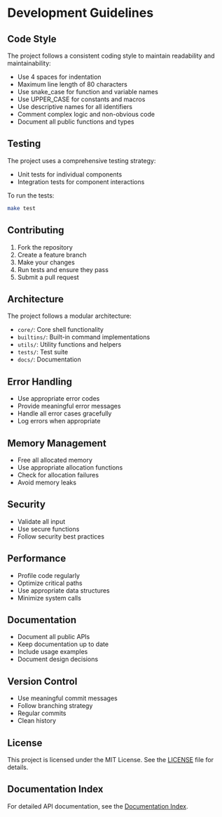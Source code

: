 # Development Guidelines

## Code Style

The project follows a consistent coding style to maintain readability and maintainability:

- Use 4 spaces for indentation
- Maximum line length of 80 characters
- Use snake_case for function and variable names
- Use UPPER_CASE for constants and macros
- Use descriptive names for all identifiers
- Comment complex logic and non-obvious code
- Document all public functions and types

## Testing

The project uses a comprehensive testing strategy:

- Unit tests for individual components
- Integration tests for component interactions

To run the tests:

```bash
make test
```

## Contributing

1. Fork the repository
2. Create a feature branch
3. Make your changes
4. Run tests and ensure they pass
5. Submit a pull request

## Architecture

The project follows a modular architecture:

- `core/`: Core shell functionality
- `builtins/`: Built-in command implementations
- `utils/`: Utility functions and helpers
- `tests/`: Test suite
- `docs/`: Documentation

## Error Handling

- Use appropriate error codes
- Provide meaningful error messages
- Handle all error cases gracefully
- Log errors when appropriate

## Memory Management

- Free all allocated memory
- Use appropriate allocation functions
- Check for allocation failures
- Avoid memory leaks

## Security

- Validate all input
- Use secure functions
- Follow security best practices

## Performance

- Profile code regularly
- Optimize critical paths
- Use appropriate data structures
- Minimize system calls

## Documentation

- Document all public APIs
- Keep documentation up to date
- Include usage examples
- Document design decisions

## Version Control

- Use meaningful commit messages
- Follow branching strategy
- Regular commits
- Clean history

## License

This project is licensed under the MIT License. See the [LICENSE](LICENSE) file for details. 

## Documentation Index

For detailed API documentation, see the [Documentation Index](docs/index.md).
